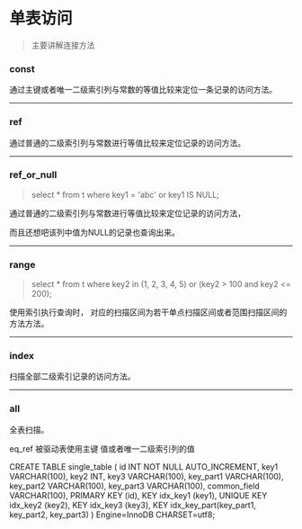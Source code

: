 # 单表访问

> 主要讲解连接方法

### const

通过主键或者唯一二级索引列与常数的等值比较来定位一条记录的访问方法。

------

### ref

通过普通的二级索引列与常数进行等值比较来定位记录的访问方法。

------

### ref_or_null

> select * from t where key1 = 'abc' or key1 IS NULL;

通过普通的二级索引列与常数进行等值比较来定位记录的访问方法，

而且还想吧该列中值为NULL的记录也查询出来。

------

### range

> select * from t where key2 in (1, 2, 3, 4, 5) or (key2 > 100 and key2 <= 200);

使用索引执行查询时， 对应的扫描区间为若干单点扫描区间或者范围扫描区间的方法方法。

------

### index

扫描全部二级索引记录的访问方法。

------

### all

全表扫描。



eq_ref 被驱动表使用主键 值或者唯一二级索引列的值



CREATE TABLE single_table (
        id INT NOT NULL AUTO_INCREMENT,
        key1 VARCHAR(100),
        key2 INT,
        key3 VARCHAR(100),
        key_part1 VARCHAR(100),
        key_part2 VARCHAR(100),
        key_part3 VARCHAR(100),
        common_field VARCHAR(100),
        PRIMARY KEY (id),
        KEY idx_key1 (key1),
        UNIQUE KEY idx_key2 (key2),
        KEY idx_key3 (key3),
        KEY idx_key_part(key_part1, key_part2, key_part3)
) Engine=InnoDB CHARSET=utf8;
